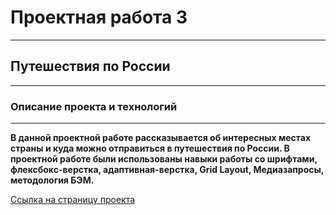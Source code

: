 # Проектная работа 3
------
## Путешествия по России
------
### Описание проекта и технологий
------
__В данной проектной работе  рассказывается об интересных местах страны и куда можно отправиться в путешествия по России. В проектной работе  были использованы навыки работы со шрифтами, флексбокс-верстка, адаптивная-верстка, Grid Layout, Медиазапросы,  методология БЭМ.__

[Ссылка на страницу проекта](https://alexeysssss.github.io/russian-travel "Путешествия по России")